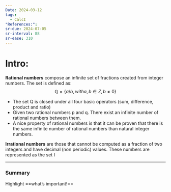 ```yaml
---
Date: 2024-03-12
tags:
  - CalcI
"References:": 
sr-due: 2024-07-05
sr-interval: 88
sr-ease: 310
---
```

# Intro: 
**Rational numbers** compose an infinite set of fractions created from integer numbers. The set is defined as: 
$$
\mathbb{Q} = \{a/b, with a,b \in Z, b \not = 0\}
$$
+ The set Q is closed under all four basic operators (sum, difference, product and ratio)
+ Given two rational numbers p and q. There exist an infinite number of rational numbers between them. 
+ A nice property of rational numbers is that it can be proven that there is the same infinite number of rational numbers than natural integer numbers. 

**Irrational numbers** are those that cannot be computed as a fraction of two integers and have decimal (non periodic) values. These numbers are represented as the set I

---
### Summary
Highlight ==what’s important!==
